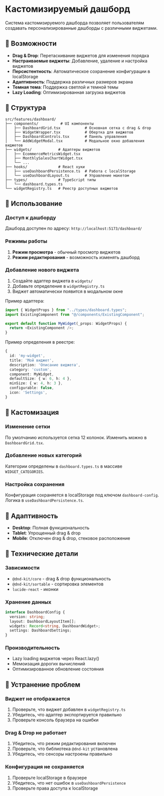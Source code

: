 # Кастомизируемый дашборд

Система кастомизируемого дашборда позволяет пользователям создавать персонализированные дашборды с различными виджетами.

## 🚀 Возможности

- **Drag & Drop**: Перетаскивание виджетов для изменения порядка
- **Настраиваемые виджеты**: Добавление, удаление и настройка виджетов
- **Персистентность**: Автоматическое сохранение конфигурации в localStorage
- **Адаптивность**: Поддержка различных размеров экрана
- **Темная тема**: Поддержка светлой и темной темы
- **Lazy Loading**: Оптимизированная загрузка виджетов

## 📁 Структура

```
src/features/dashboard/
├── components/          # UI компоненты
│   ├── DashboardGrid.tsx           # Основная сетка с drag & drop
│   ├── WidgetWrapper.tsx           # Обертка для виджетов
│   ├── DashboardControls.tsx       # Панель управления
│   └── AddWidgetModal.tsx          # Модальное окно добавления виджетов
├── widgets/            # Адаптеры виджетов
│   ├── EcommerceMetricsWidget.tsx
│   ├── MonthlySalesChartWidget.tsx
│   └── ...
├── hooks/              # React хуки
│   ├── useDashboardPersistence.ts  # Работа с localStorage
│   └── useDashboardLayout.ts       # Управление макетом
├── types/              # TypeScript типы
│   └── dashboard.types.ts
└── widgetRegistry.ts   # Реестр доступных виджетов
```

## 🔧 Использование

### Доступ к дашборду

Дашборд доступен по адресу: `http://localhost:5173/dashboard/`

### Режимы работы

1. **Режим просмотра** - обычный просмотр виджетов
2. **Режим редактирования** - возможность изменять дашборд

### Добавление нового виджета

1. Создайте адаптер виджета в `widgets/`
2. Добавьте определение в `widgetRegistry.ts`
3. Виджет автоматически появится в модальном окне

Пример адаптера:

```typescript
import { WidgetProps } from "../types/dashboard.types";
import ExistingComponent from "@/components/ExistingComponent";

export default function MyWidget(_props: WidgetProps) {
  return <ExistingComponent />;
}
```

Пример определения в реестре:

```typescript
{
  id: 'my-widget',
  title: 'Мой виджет',
  description: 'Описание виджета',
  category: 'custom',
  component: MyWidget,
  defaultSize: { w: 6, h: 4 },
  minSize: { w: 4, h: 3 },
  configurable: false,
  icon: 'Settings',
}
```

## 🎨 Кастомизация

### Изменение сетки

По умолчанию используется сетка 12 колонок. Изменить можно в `DashboardGrid.tsx`.

### Добавление новых категорий

Категории определены в `dashboard.types.ts` в массиве `WIDGET_CATEGORIES`.

### Настройка сохранения

Конфигурация сохраняется в localStorage под ключом `dashboard-config`. Логика в `useDashboardPersistence.ts`.

## 📱 Адаптивность

- **Desktop**: Полная функциональность
- **Tablet**: Упрощенный drag & drop
- **Mobile**: Отключен drag & drop, стековое расположение

## 🔧 Технические детали

### Зависимости

- `@dnd-kit/core` - drag & drop функциональность
- `@dnd-kit/sortable` - сортировка элементов
- `lucide-react` - иконки

### Хранение данных

```typescript
interface DashboardConfig {
  version: string;
  layout: DashboardLayoutItem[];
  widgets: Record<string, DashboardWidget>;
  settings: DashboardSettings;
}
```

### Производительность

- Lazy loading виджетов через React.lazy()
- Мемоизация дорогих вычислений
- Оптимизированное обновление состояния

## 🐛 Устранение проблем

### Виджет не отображается

1. Проверьте, что виджет добавлен в `widgetRegistry.ts`
2. Убедитесь, что адаптер экспортируется правильно
3. Проверьте консоль браузера на ошибки

### Drag & Drop не работает

1. Убедитесь, что режим редактирования включен
2. Проверьте, что библиотека `@dnd-kit` установлена
3. Убедитесь, что сенсоры настроены правильно

### Конфигурация не сохраняется

1. Проверьте localStorage в браузере
2. Убедитесь, что нет ошибок в `useDashboardPersistence`
3. Проверьте права доступа к localStorage 
